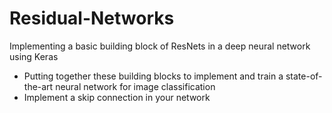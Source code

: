 # Residual-Networks
Implementing a basic building block of ResNets in a deep neural network using Keras
* Putting together these building blocks to implement and train a state-of-the-art neural network for image classification
* Implement a skip connection in your network
